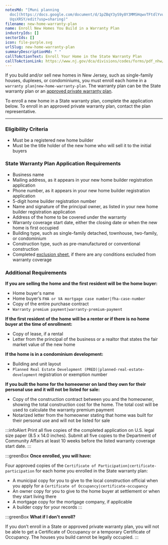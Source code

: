 ```yaml
---
notesMd: "[Muni planning
  doc](https://docs.google.com/document/d/1pZBqY3yS9y8Y3MMSHqwvTFtdlYvuxhWKK70f\
  UqsXRSY/edit?usp=sharing)"
filename: new-home-warranty-plan
name: Enroll New Homes You Build in a Warranty Plan
industryIds: []
sectorIds: []
icon: file-purple.svg
urlSlug: new-home-warranty-plan
summaryDescriptionMd: " "
callToActionText: Enroll Your Home in the State Warranty Plan
callToActionLink: https://www.nj.gov/dca/divisions/codes/forms/pdf_nhw/COP_App.pdf
---
```

If you build and/or sell new homes in New Jersey, such as single-family houses, duplexes, or condominiums, you must enroll each home in a `warranty plan|new-home-warranty-plan`. The warranty plan can be the State warranty plan or an [approved private warranty plan](https://www.nj.gov/dca/divisions/codes/offices/nhw_war_plans.html).

To enroll a new home in a State warranty plan, complete the application below. To enroll in an approved private warranty plan, contact the plan representative.

- - -

### Eligibility Criteria

* Must be a registered new home builder
* Must be the title holder of the new home who will sell it to the initial buyers

### State Warranty Plan Application Requirements

* Business name
* Mailing address, as it appears in your new home builder registration application
* Phone number, as it appears in your new home builder registration application
* 5-digit home builder registration number
* Name and signature of the principal owner, as listed in your new home builder registration application
* Address of the home to be covered under the warranty
* Warranty coverage start date, either the closing date or when the new home is first occupied
* Building type, such as single-family detached, townhouse, two-family, or condominium 
* Construction type, such as pre-manufactured or conventional construction
* Completed [exclusion sheet](https://www.nj.gov/dca/codes/forms/pdf_nhw/Exclusions.pdf), if there are any conditions excluded from warranty coverage

### Additional Requirements

**If you are selling the home and the first resident will be the home buyer:**

* Home buyer's name
* Home buyer’s `FHA or VA mortgage case number|fha-case-number` 
* Copy of the entire purchase contract
* `Warranty premium payment|warranty-premium-payment`

**If the first resident of the home will be a renter or if there is no home buyer at the time of enrollment:**

* Copy of lease, if a rental
* Letter from the principal of the business or a realtor that states the fair market value of the new home

**If the home is in a condominium development:**

* Building and unit layout 
*  `Planned Real Estate Development (PRED)|planned-real-estate-development` registration or exemption number

**If you built the home for the homeowner on land they own for their personal use and it will not be listed for sale:**
 
* Copy of the construction contract between you and the homeowner, showing the total construction cost for the home. The total cost will be used to calculate the warranty premium payment
* Notarized letter from the homeowner stating that home was built for their personal use and will not be listed for sale


:::infoAlert 
Print all five copies of the completed application on U.S. legal size paper (8.5 x 14.0 inches). Submit all five copies to the Department of Community Affairs at least 10 weeks before the listed warranty coverage start date.
:::

:::greenBox 
 **Once enrolled, you will have:**

Four approved copies of the `Certificate of Participation|certificate-participation` for each home you enrolled in the State warranty plan:

* A municipal copy for you to give to the local construction official when you apply for a `Certificate of Occupancy|certificate-occupancy` 
* An owner copy for you to give to the home buyer at settlement or when they start living there
* A mortgage copy for the mortgage company, if applicable
* A builder copy for your records
  :::

:::greenBox 
 **What if I don't enroll?**

If you don’t enroll in a State or approved private warranty plan, you will not be able to get a Certificate of Occupancy or a temporary Certificate of Occupancy. The houses you build cannot be legally occupied.
:::